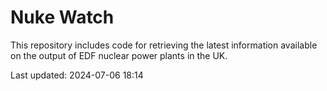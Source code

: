 # Nuke Watch

This repository includes code for retrieving the latest information available on the output of EDF nuclear power plants in the UK.

Last updated: 2024-07-06 18:14